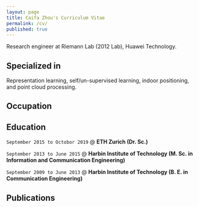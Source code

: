```yaml
---
layout: page
title: Caifa Zhou's Curriculum Vitae
permalink: /cv/
published: true
---
```


Research engineer at Riemann Lab (2012 Lab), Huawei Technology.

## Specialized in
Representation learning, self/un-supervised learning, indoor positioning, and point cloud processing.

## Occupation

## Education
`September 2015 to Octobor 2019` @ __ETH Zurich (Dr. Sc.)__

`September 2013 to June 2015` @ __Harbin Institute of Technology (M. Sc. in Information and Communication Engineering)__

`September 2009 to June 2013` @ __Harbin Institute of Technology (B. E. in Communication Engineering)__

## Publications
